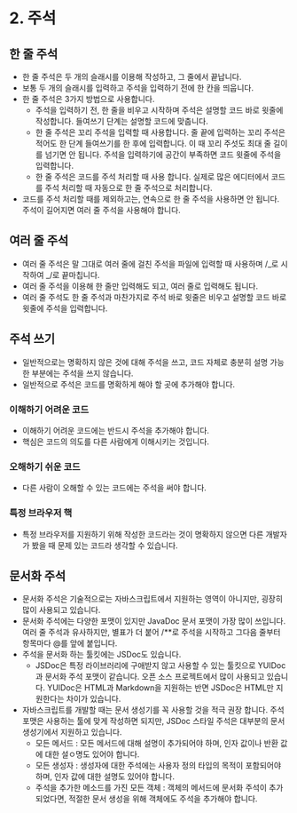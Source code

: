 # 2. 주석

## 한 줄 주석

- 한 줄 주석은 두 개의 슬래시를 이용해 작성하고, 그 줄에서 끝납니다.
- 보통 두 개의 슬래시를 입력하고 주석을 입력하기 전에 한 칸을 띄웁니다.
- 한 줄 주석은 3가지 방법으로 사용합니다.
  - 주석을 입력하기 전, 한 줄을 비우고 시작하며 주석은 설명할 코드 바로 윗줄에 작성합니다. 들여쓰기 단계는 설명할 코드에 맞춥니다.
  - 한 줄 주석은 꼬리 주석을 입력할 때 사용합니다. 줄 끝에 입력하는 꼬리 주석은 적어도 한 단계 들여쓰기를 한 후에 입력합니다. 이 때 꼬리 주섯도 최대 줄 길이를 넘기면 안 됩니다. 주석을 입력하기에 공간이 부족하면 코드 윗줄에 주석을 입력합니다.
  - 한 줄 주석은 코드를 주석 처리할 때 사용 합니다. 실제로 많은 에디터에서 코드를 주석 처리할 때 자동으로 한 줄 주석으로 처리합니다.
- 코드를 주석 처리할 때를 제외하고는, 연속으로 한 줄 주석을 사용하면 안 됩니다. 주석이 길어지면 여러 줄 주석을 사용해야 합니다.

## 여러 줄 주석

- 여러 줄 주석은 말 그대로 여러 줄에 걸친 주석을 파일에 입력할 때 사용하며 /_로 시작하여 _/로 끝마칩니다.
- 여러 줄 주석을 이용해 한 줄만 입력해도 되고, 여러 줄로 입력해도 됩니다.
- 여러 줄 주석도 한 줄 주석과 마찬가지로 주석 바로 윗줄은 비우고 설명할 코드 바로 윗줄에 주석을 입력합니다.

## 주석 쓰기

- 일반적으로는 명확하지 않은 것에 대해 주석을 쓰고, 코드 자체로 충분히 설명 가능한 부분에는 주석을 쓰지 않습니다.
- 일반적으로 주석은 코드를 명확하게 해야 할 곳에 추가해야 합니다.

### 이해하기 어려운 코드

- 이해하기 어려운 코드에는 반드시 주석을 추가해야 합니다.
- 핵심은 코드의 의도를 다른 사람에게 이해시키는 것입니다.

### 오해하기 쉬운 코드

- 다른 사람이 오해할 수 있는 코드에는 주석을 써야 합니다.

### 특정 브라우저 핵

- 특정 브라우저를 지원하기 위해 작성한 코드라는 것이 명확하지 않으면 다른 개발자가 봤을 때 문제 있는 코드라 생각할 수 있습니다.

## 문서화 주석

- 문서화 주석은 기술적으로는 자바스크립트에서 지원하는 영역이 아니지만, 굉장히 많이 사용되고 있습니다.
- 문서화 주석에는 다양한 포맷이 있지만 JavaDoc 문서 포맷이 가장 많이 쓰입니다. 여러 줄 주석과 유사하지만, 별표가 더 붙어 /\*\*로 주석을 시작하고 그다음 줄부터 항목마다 @를 앞에 붙입니다.
- 주석을 문서화 하는 툴킷에는 JSDoc도 있습니다.
  - JSDoc은 특정 라이브러리에 구애받지 않고 사용할 수 있는 툴킷으로 YUIDoc과 문서화 주석 포맷이 같습니다. 오픈 소스 프로젝트에서 많이 사용되고 있습니다. YUIDoc은 HTML과 Markdown을 지원하는 반면 JSDoc은 HTML만 지원한다는 차이가 있습니다.
- 자바스크립트를 개발할 때는 문서 생성기를 꼭 사용할 것을 적극 권장 합니다. 주석 포맷은 사용하는 툴에 맞게 작성하면 되지만, JSDoc 스타일 주석은 대부분의 문서 생성기에서 지원하고 있습니다.
  - 모든 메서드 : 모든 메서드에 대해 설명이 추가되어야 하며, 인자 값이나 반환 값에 대한 설ㅇ명도 있어야 합니다.
  - 모든 생성자 : 생성자에 대한 주석에는 사용자 정의 타입의 목적이 포함되어야 하며, 인자 값에 대한 설명도 있어야 합니다.
  - 주석을 추가한 메소드를 가진 모든 객체 : 객체의 메서드에 문서화 주석이 추가되었다면, 적절한 문서 생성을 위해 객체에도 주석을 추가해야 합니다.
